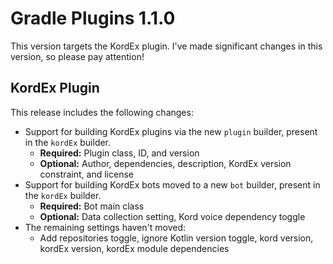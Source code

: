 # Gradle Plugins 1.1.0

This version targets the KordEx plugin. I've made significant changes in this version, so please pay attention!

## KordEx Plugin

This release includes the following changes:

- Support for building KordEx plugins via the new `plugin` builder, present in the `kordEx` builder.
  - **Required:** Plugin class, ID, and version
  - **Optional:** Author, dependencies, description, KordEx version constraint, and license
- Support for building KordEx bots moved to a new `bot` builder, present in the `kordEx` builder.
  - **Required:** Bot main class
  - **Optional:** Data collection setting, Kord voice dependency toggle
- The remaining settings haven't moved:
  - Add repositories toggle, ignore Kotlin version toggle, kord version, kordEx version, kordEx module dependencies
